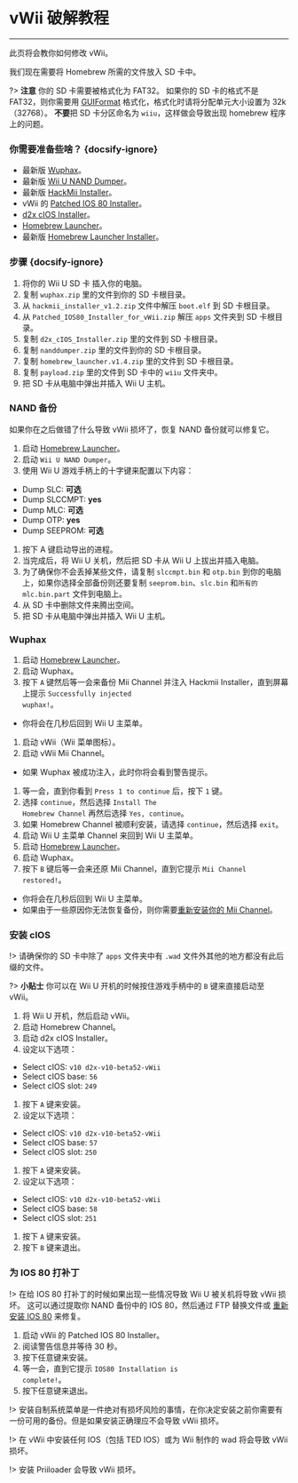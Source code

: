 # vWii 破解教程
---
此页将会教你如何修改 vWii。

我们现在需要将 Homebrew 所需的文件放入 SD 卡中。

?> **注意** 你的 SD 卡需要被格式化为 FAT32。 如果你的 SD 卡的格式不是 FAT32，则你需要用 [GUIFormat](http://ridgecrop.co.uk/index.htm?guiformat.htm) 格式化，格式化时请将分配单元大小设置为 32k（32768）。 **不要**把 SD 卡分区命名为 `wiiu`，这样做会导致出现 homebrew 程序上的问题。

### 你需要准备些啥？ {docsify-ignore}

- 最新版 [Wuphax](https://wiiubru.com/appstore/zips/wuphax.zip)。
- 最新版 [Wii U NAND Dumper](https://github.com/koolkdev/wiiu-nanddumper/releases/latest)。
- 最新版 [HackMii Installer](https://bootmii.org/download/)。
- vWii 的 <a href="docs/files/Patched_IOS80_Installer_for_vWii.zip" download>Patched IOS 80 Installer</a>。
- <a href ="docs/files/d2x_cIOS_Installer.zip" download>d2x cIOS Installer</a>。
- [Homebrew Launcher](https://github.com/dimok789/homebrew_launcher/releases/download/1.4/homebrew_launcher.v1.4.zip)。
- 最新版 [Homebrew Launcher Installer](https://github.com/wiiu-env/homebrew_launcher_installer/releases/download/v1.4/payload.zip)。

### 步骤 {docsify-ignore}

1. 将你的 Wii U SD 卡 插入你的电脑。
1. 复制 `wuphax.zip` 里的文件到你的 SD 卡根目录。
1. 从 <code>hackmii_<wbr>installer_<wbr>v1.2<wbr>.zip</code> 文件中解压 `boot.elf` 到 SD 卡根目录。
1. 从 <code>Patched_<wbr>IOS80_<wbr>Installer_<wbr>for_<wbr>vWii<wbr>.zip</code> 解压 `apps` 文件夹到 SD 卡根目录。
1. 复制 <code>d2x_<wbr>cIOS_<wbr>Installer<wbr>.zip</code> 里的文件到 SD 卡根目录。
1. 复制 `nanddumper.zip` 里的文件到你的 SD 卡根目录。
1. 复制 <code>homebrew_<wbr>launcher.<wbr>v1.4.zip</code> 里的文件到 SD 卡根目录。
1. 复制 `payload.zip` 里的文件到 SD 卡中的 `wiiu` 文件夹中。
1. 把 SD 卡从电脑中弹出并插入 Wii U 主机。

### NAND 备份

如果你在之后做错了什么导致 vWii 损坏了，恢复 NAND 备份就可以修复它。

1. 启动 [Homebrew Launcher](vwii/browser-exploit)。
1. 启动 `Wii U NAND Dumper`。
1. 使用 Wii U 游戏手柄上的十字键来配置以下内容：
 - Dump SLC: **可选**
 - Dump SLCCMPT: **yes**
 - Dump MLC: **可选**
 - Dump OTP: **yes**
 - Dump SEEPROM: **可选**
1. 按下 A 键启动导出的进程。
1. 当完成后，将 Wii U 关机，然后把 SD 卡从 Wii U 上拔出并插入电脑。
1. 为了确保你不会丢掉某些文件，请复制 `slccmpt.bin` 和 `otp.bin` 到你的电脑上，如果你选择全部备份则还要复制 `seeprom.bin`、`slc.bin` 和`所有的 mlc.bin.part` 文件到电脑上。
1. 从 SD 卡中删除文件来腾出空间。
1. 把 SD 卡从电脑中弹出并插入 Wii U 主机。

### Wuphax

1. 启动 [Homebrew Launcher](vwii/browser-exploit)。
1. 启动 Wuphax。
1. 按下 `A` 键然后等一会来备份 Mii Channel 并注入 Hackmii Installer，直到屏幕上提示 <code>Successfully <wbr>injected <wbr>wuphax!</code>。
 - 你将会在几秒后回到 Wii U 主菜单。
1. 启动 vWii（Wii 菜单图标）。
1. 启动 vWii Mii Channel。
 - 如果 Wuphax 被成功注入，此时你将会看到警告提示。
1. 等一会，直到你看到 `Press 1 to continue` 后，按下 `1` 键。
1. 选择 `continue`，然后选择 <code>Install <wbr>The <wbr>Homebrew <wbr>Channel</code> 再然后选择 `Yes, continue`。
1. 如果 Homebrew Channel 被顺利安装，请选择 `continue`，然后选择 `exit`。
1. 启动 Wii U 主菜单 Channel 来回到 Wii U 主菜单。
1. 启动 [Homebrew Launcher](vwii/browser-exploit)。
1. 启动 Wuphax。
1. 按下 `B` 键后等一会来还原 Mii Channel，直到它提示 <code>Mii <wbr>Channel <wbr>restored!</code>。
 - 你将会在几秒后回到 Wii U 主菜单。
 - 如果由于一些原因你无法恢复备份，则你需要[重新安装你的 Mii Channel](recover-vwii-ioses-channels)。

### 安装 cIOS

!> 请确保你的 SD 卡中除了 `apps` 文件夹中有 `.wad` 文件外其他的地方都没有此后缀的文件。

?> **小贴士** 你可以在 Wii U 开机的时候按住游戏手柄中的 `B` 键来直接启动至 vWii。

1. 将 Wii U 开机，然后启动 vWii。
1. 启动 Homebrew Channel。
1. 启动 d2x cIOS Installer。
1. 设定以下选项：
 - Select cIOS: `v10 d2x-v10-beta52-vWii`
 - Select cIOS base: `56`
 - Select cIOS slot: `249`
1. 按下 `A` 键来安装。
1. 设定以下选项：
 - Select cIOS: `v10 d2x-v10-beta52-vWii`
 - Select cIOS base: `57`
 - Select cIOS slot: `250`
1. 按下 `A` 键来安装。
1. 设定以下选项：
 - Select cIOS: `v10 d2x-v10-beta52-vWii`
 - Select cIOS base: `58`
 - Select cIOS slot: `251`
1. 按下 `A` 键来安装。
1. 按下 `B` 键来退出。

### 为 IOS 80 打补丁

!> 在给 IOS 80 打补丁的时候如果出现一些情况导致 Wii U 被关机将导致 vWii 损坏。 这可以通过提取你 NAND 备份中的 IOS 80，然后通过 FTP 替换文件或 [重新安装 IOS 80](recover-vwii-ioses-channels) 来修复。

1. 启动 vWii 的 Patched IOS 80 Installer。
1. 阅读警告信息并等待 30 秒。
1. 按下任意键来安装。
1. 等一会，直到它提示 <code>IOS80 <wbr>Installation <wbr>is <wbr>complete!</code>。
1. 按下任意键来退出。

!> 安装自制系统菜单是一件绝对有损坏风险的事情，在你决定安装之前你需要有一份可用的备份。但是如果安装正确理应不会导致 vWii 损坏。

!> 在 vWii 中安装任何 IOS（包括 TED IOS）或为 Wii 制作的 wad 将会导致 vWii 损坏。

!> 安装 Priiloader 会导致 vWii 损坏。
